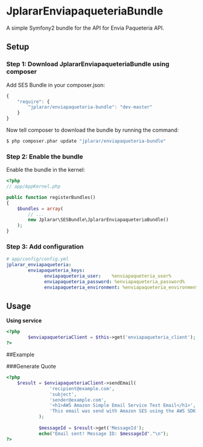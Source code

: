 # JplararEnviapaqueteriaBundle
A simple Symfony2 bundle for the API for Envia Paqueteria API.

## Setup

### Step 1: Download JplararEnviapaqueteriaBundle using composer

Add SES Bundle in your composer.json:

```js
{
    "require": {
        "jplarar/enviapaqueteria-bundle": "dev-master"
    }
}
```

Now tell composer to download the bundle by running the command:

``` bash
$ php composer.phar update "jplarar/enviapaqueteria-bundle"
```


### Step 2: Enable the bundle

Enable the bundle in the kernel:

``` php
<?php
// app/AppKernel.php

public function registerBundles()
{
    $bundles = array(
        // ...
        new Jplarar\SESBundle\JplararEnviapaqueteriaBundle()
    );
}
```

### Step 3: Add configuration

``` yml
# app/config/config.yml
jplarar_enviapaqueteria:
        enviapaqueteria_keys:
              enviapaqueteria_user:    %enviapaqueteria_user%
              enviapaqueteria_password: %enviapaqueteria_password%
              enviapaqueteria_environment: %enviapaqueteria_environment% # 'prod' or 'dev'
```

## Usage

**Using service**

``` php
<?php
        $enviapaqueteriaClient = $this->get('enviapaqueteria_client');
?>
```

##Example

###Generate Quote
``` php
<?php 
    $result = $enviapaqueteriaClient->sendEmail(
                'recipient@example.com', 
                'subject', 
                'sender@example.com', 
                '<h1>AWS Amazon Simple Email Service Test Email</h1>',
                'This email was send with Amazon SES using the AWS SDK for Symfony.'
            );
            
            $messageId = $result->get('MessageId');
            echo("Email sent! Message ID: $messageId"."\n");
?>
```
